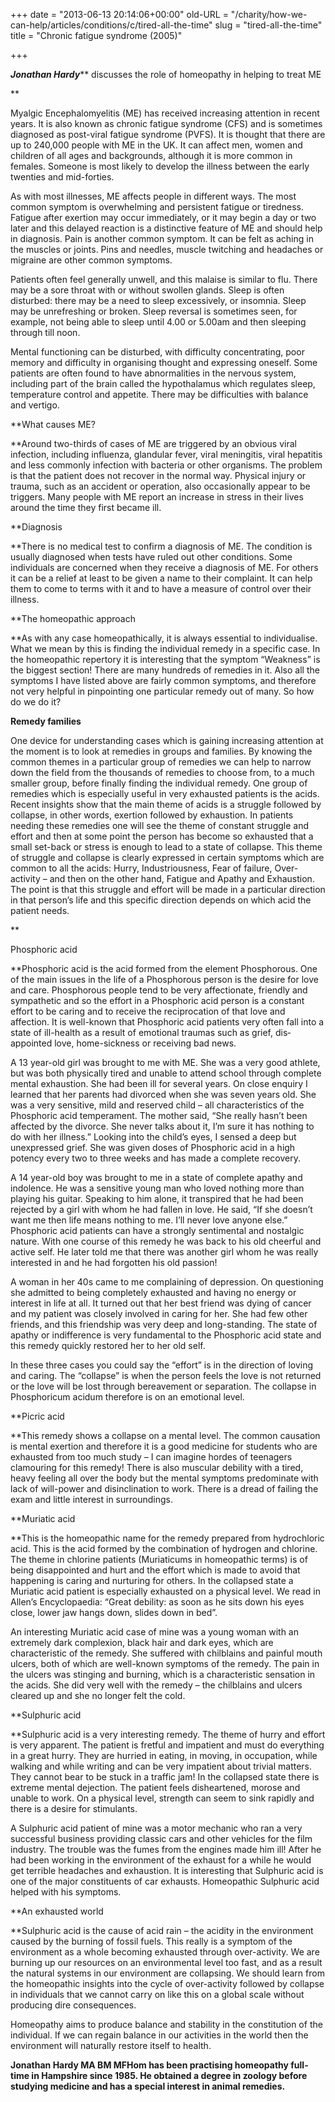 +++
date = "2013-06-13 20:14:06+00:00"
old-URL = "/charity/how-we-can-help/articles/conditions/c/tired-all-the-time"
slug = "tired-all-the-time"
title = "Chronic fatigue syndrome (2005)"

+++

_**Jonathan Hardy**_** discusses the role of homeopathy in helping to treat ME

**

Myalgic Encephalomyelitis (ME) has received increasing attention in recent years. It is also known as chronic fatigue syndrome (CFS) and is sometimes diagnosed as post-viral fatigue syndrome (PVFS). It is thought that there are up to 240,000 people with ME in the UK. It can affect men, women and children of all ages and backgrounds, although it is more common in females. Someone is most likely to develop the illness between the early twenties and mid-forties.

As with most illnesses, ME affects people in different ways. The most common symptom is overwhelming and persistent fatigue or tiredness. Fatigue after exertion may occur immediately, or it may begin a day or two later and this delayed reaction is a distinctive feature of ME and should help in diagnosis. Pain is another common symptom. It can be felt as aching in the muscles or joints. Pins and needles, muscle twitching and headaches or migraine are other common symptoms.

Patients often feel generally unwell, and this malaise is similar to flu. There may be a sore throat with or without swollen glands. Sleep is often disturbed: there may be a need to sleep excessively, or insomnia. Sleep may be unrefreshing or broken. Sleep reversal is sometimes seen, for example, not being able to sleep until 4.00 or 5.00am and then sleeping through till noon.

Mental functioning can be disturbed, with difficulty concentrating, poor memory and difficulty in organising thought and expressing oneself. Some patients are often found to have abnormalities in the nervous system, including part of the brain called the hypothalamus which regulates sleep, temperature control and appetite. There may be difficulties with balance and vertigo.

**What causes ME?

**Around two-thirds of cases of ME are triggered by an obvious viral infection, including influenza, glandular fever, viral meningitis, viral hepatitis and less commonly infection with bacteria or other organisms. The problem is that the patient does not recover in the normal way. Physical injury or trauma, such as an accident or operation, also occasionally appear to be triggers. Many people with ME report an increase in stress in their lives around the time they first became ill.

**Diagnosis

**There is no medical test to confirm a diagnosis of ME. The condition is usually diagnosed when tests have ruled out other conditions. Some individuals are concerned when they receive a diagnosis of ME. For others it can be a relief at least to be given a name to their complaint. It can help them to come to terms with it and to have a measure of control over their illness.

**The homeopathic approach

**As with any case homeopathically, it is always essential to individualise. What we mean by this is finding the individual remedy in a specific case. In the homeopathic repertory it is interesting that the symptom “Weakness” is the biggest section! There are many hundreds of remedies in it. Also all the symptoms I have listed above are fairly common symptoms, and therefore not very helpful in pinpointing one particular remedy out of many. So how do we do it?

**Remedy families**

One device for understanding cases which is gaining increasing attention at the moment is to look at remedies in groups and families. By knowing the common themes in a particular group of remedies we can help to narrow down the field from the thousands of remedies to choose from, to a much smaller group, before finally finding the individual remedy. One group of remedies which is especially useful in very exhausted patients is the acids. Recent insights show that the main theme of acids is a struggle followed by collapse, in other words, exertion followed by exhaustion. In patients needing these remedies one will see the theme of constant struggle and effort and then at some point the person has become so exhausted that a small set-back or stress is enough to lead to a state of collapse. This theme of struggle and collapse is clearly expressed in certain symptoms which are common to all the acids: Hurry, Industriousness, Fear of failure, Over-activity – and then on the other hand, Fatigue and Apathy and Exhaustion. The point is that this struggle and effort will be made in a particular direction in that person’s life and this specific direction depends on which acid the patient needs.

**

Phosphoric acid

**Phosphoric acid is the acid formed from the element Phosphorous. One of the main issues in the life of a Phosphorous person is the desire for love and care. Phosphorous people tend to be very affectionate, friendly and sympathetic and so the effort in a Phosphoric acid person is a constant effort to be caring and to receive the reciprocation of that love and affection. It is well-known that Phosphoric acid patients very often fall into a state of ill-health as a result of emotional traumas such as grief, dis­appointed love, home-sickness or receiving bad news.

A 13 year-old girl was brought to me with ME. She was a very good athlete, but was both physically tired and unable to attend school through complete mental exhaustion. She had been ill for several years. On close enquiry I learned that her parents had divorced when she was seven years old. She was a very sensitive, mild and reserved child – all characteristics of the Phosphoric acid temperament. The mother said, “She really hasn’t been affected by the divorce. She never talks about it, I’m sure it has nothing to do with her illness.” Looking into the child’s eyes, I sensed a deep but unexpressed grief. She was given doses of Phosphoric acid in a high potency every two to three weeks and has made a complete recovery.

A 14 year-old boy was brought to me in a state of complete apathy and indolence. He was a sensitive young man who loved nothing more than playing his guitar. Speaking to him alone, it transpired that he had been rejected by a girl with whom he had fallen in love. He said, “If she doesn’t want me then life means nothing to me. I’ll never love anyone else.” Phosphoric acid patients can have a strongly sentimental and nostalgic nature. With one course of this remedy he was back to his old cheerful and active self. He later told me that there was another girl whom he was really interested in and he had forgotten his old passion!

A woman in her 40s came to me complaining of depression. On questioning she admitted to being completely exhausted and having no energy or interest in life at all. It turned out that her best friend was dying of cancer and my patient was closely involved in caring for her. She had few other friends, and this friendship was very deep and long-standing. The state of apathy or indifference is very fundamental to the Phosphoric acid state and this remedy quickly restored her to her old self.

In these three cases you could say the “effort” is in the direction of loving and caring. The “collapse” is when the person feels the love is not returned or the love will be lost through bereavement or separation. The collapse in Phosphoricum acidum therefore is on an emotional level.

**Picric acid

**This remedy shows a collapse on a mental level. The common causation is mental exertion and therefore it is a good medicine for students who are exhausted from too much study – I can imagine hordes of teenagers clamouring for this remedy! There is also muscular debility with a tired, heavy feeling all over the body but the mental symptoms predominate with lack of will-power and disinclination to work. There is a dread of failing the exam and little interest in surroundings.

**Muriatic acid

**This is the homeopathic name for the remedy prepared from hydrochloric acid. This is the acid formed by the combin­ation of hydrogen and chlorine. The theme in chlorine patients (Muriaticums in homeopathic terms) is of being disappointed and hurt and the effort which is made to avoid that happening is caring and nurturing for others. In the collapsed state a Muriatic acid patient is especially exhausted on a physical level. We read in Allen’s Encyclopaedia: “Great debility: as soon as he sits down his eyes close, lower jaw hangs down, slides down in bed”.

An interesting Muriatic acid case of mine was a young woman with an extremely dark complexion, black hair and dark eyes, which are characteristic of the remedy. She suffered with chilblains and painful mouth ulcers, both of which are well-known symptoms of the remedy. The pain in the ulcers was stinging and burning, which is a characteristic sensation in the acids. She did very well with the remedy – the chilblains and ulcers cleared up and she no longer felt the cold.

**Sulphuric acid

**Sulphuric acid is a very interesting remedy. The theme of hurry and effort is very apparent. The patient is fretful and impatient and must do everything in a great hurry. They are hurried in eating, in moving, in occupation, while walking and while writing and can be very impatient about trivial matters. They cannot bear to be stuck in a traffic jam! In the collapsed state there is extreme mental dejection. The patient feels disheartened, morose and unable to work. On a physical level, strength can seem to sink rapidly and there is a desire for stimulants.

A Sulphuric acid patient of mine was a motor mechanic who ran a very successful business providing classic cars and other vehicles for the film industry. The trouble was the fumes from the engines made him ill! After he had been working in the environment of the exhaust for a while he would get terrible headaches and exhaustion. It is interesting that Sulphuric acid is one of the major constituents of car exhausts. Homeopathic Sulphuric acid helped with his symptoms.

**An exhausted world

**Sulphuric acid is the cause of acid rain – the acidity in the environment caused by the burning of fossil fuels. This really is a symptom of the environment as a whole becoming exhausted through over-activity. We are burning up our resources on an environmental level too fast, and as a result the natural systems in our environment are collapsing. We should learn from the homeopathic insights into the cycle of over-activity followed by collapse in individuals that we cannot carry on like this on a global scale without producing dire consequences.

Homeopathy aims to produce balance and stability in the constitution of the individual. If we can regain balance in our activities in the world then the environment will naturally restore itself to health.

**Jonathan Hardy MA BM MFHom has been practising homeopathy full-time in Hampshire since 1985. He obtained a degree in zoology before studying medicine and has a special interest in animal remedies.**

